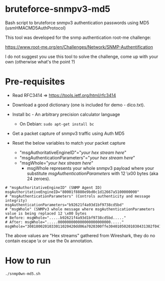 # bruteforce-snmpv3-md5
Bash script to bruteforce snmpv3 authentication passwords using MD5 (usmHMACMD5AuthProtocol)

This tool was developed for the snmp authentication root-me challenge:

https://www.root-me.org/en/Challenges/Network/SNMP-Authentification

I do not suggest you use this tool to solve the challenge, come up with your own (otherwise what's the point ?)

# Pre-requisites

* Read RFC3414 => https://tools.ietf.org/html/rfc3414

* Download a good dictionary (one is included for demo - dico.txt).

* Install bc - An arbitrary precision calculator language

  * On Debian: `sudo apt-get install bc`

* Get a packet capture of snmpv3 traffic using Auth MD5

* Reset the below variables to match your packet capture
  * "msgAuthoritativeEngineID"="*your hex stream here*"
  * "msgAuthenticationParameters"="*your hex stream here*"
  * "msgWhole="*your hex stream here*"
    * msgWhole represents your whole snmpv3 payload where your substitute *msgAuthenticationParameters* with 12 \x00 bytes (aka 24 zeroes).  

```
# "msgAuthoritativeEngineID" (SNMP Agent ID)
msgAuthoritativeEngineID="80001f8880e9bd0c1d12667a5100000000"
# "msgAuthenticationParameters" (Controls authenticity and message integrity)
msgAuthenticationParameters="b92621f4a93d1bf9738cd5bd"
# "msgWhole" (SNMPv3 whole message where msgAuthenticationParameters value is being replaced 12 \x00 bytes
# Before: msgWhole=".....b92621f4a93d1bf9738cd5bd....."
# After: msgWhole=".....000000000000000000000000....."
msgWhole="3081800201033011020420dd06a7020300ffe30401050201030431302f041180001f8880e9bd0c1d12667a5100000000020105020120040475736572040c00000000000000000000000004003035041180001f8880e9bd0c1d12667a51000000000400a11e02046b4c5ac20201000201003010300e060a2b06010201041e0105010500"
```
The above values are "Hex streams" gathered from Wireshark, they do no contain escape \x or use the 0x annotation.

# How to run
`./snmp0wn-md5.sh`
